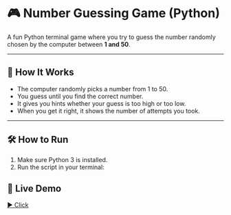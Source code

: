 # 🎮 Number Guessing Game (Python)

A fun Python terminal game where you try to guess the number randomly chosen by the computer between **1 and 50**.

---

## 🧠 How It Works

- The computer randomly picks a number from 1 to 50.
- You guess until you find the correct number.
- It gives you hints whether your guess is too high or too low.
- When you get it right, it shows the number of attempts you took.

---

## 🛠️ How to Run

1. Make sure Python 3 is installed.
2. Run the script in your terminal:

## 🔗 Live Demo

[▶️ Click](https://replit.com/@kritika052003/SmallFamousDrivers?v=1)


